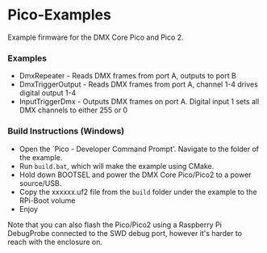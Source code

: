 # Pico-Examples
Example firmware for the DMX Core Pico and Pico 2.

### Examples ###

* DmxRepeater - Reads DMX frames from port A, outputs to port B
* DmxTriggerOutput - Reads DMX frames from port A, channel 1-4 drives digital output 1-4
* InputTriggerDmx - Outputs DMX frames on port A. Digital input 1 sets all DMX channels to either 255 or 0


### Build Instructions (Windows) ###

* Open the `Pico - Developer Command Prompt'. Navigate to the folder of the example.
* Run `build.bat`, which will make the example using CMake.
* Hold down BOOTSEL and power the DMX Core Pico/Pico2 to a power source/USB.
* Copy the xxxxxx.uf2 file from the `build` folder under the example to the RPi-Boot volume
* Enjoy

Note that you can also flash the Pico/Pico2 using a Raspberry Pi DebugProbe connected to the SWD debug port, however it's harder to reach with the enclosure on.
